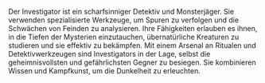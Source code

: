
Der Investigator ist ein scharfsinniger Detektiv und Monsterjäger. Sie verwenden spezialisierte Werkzeuge, um Spuren zu verfolgen und die Schwächen von Feinden zu analysieren. Ihre Fähigkeiten erlauben es ihnen, in die Tiefen der Mysterien einzutauchen, übernatürliche Kreaturen zu studieren und sie effektiv zu bekämpfen. Mit einem Arsenal an Ritualen und Detektivwerkzeugen sind Investigators in der Lage, selbst die geheimnisvollsten und gefährlichsten Gegner zu besiegen. Sie kombinieren Wissen und Kampfkunst, um die Dunkelheit zu erleuchten.
